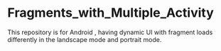 # Fragments_with_Multiple_Activity
This repository is for Android , having dynamic UI with fragment loads differently in the landscape mode and portrait mode. 
